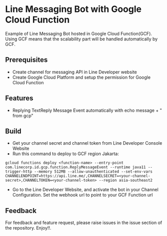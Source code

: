 
# Line Messaging Bot with Google Cloud Function

Example of Line Messaging Bot hosted in Google Cloud Function(GCF). Using GCF means that the scalability part will be handled automatically by GCF.

## Prerequisites
- Create channel for messaging API in Line Developer website
- Create Google Cloud Platform and setup the permission for Google Cloud Function


## Features

- Replying TextReply Message Event automatically with echo message + " from gcp"

## Build
- Get your channel secret and channel token from Line Developer Console Website
- Run this command to deploy to GCF region Jakarta:
```shell
gcloud functions deploy <function-name> --entry-point com.linecorp.id.gcp.function.ReplyMessageEvent --runtime java11 --trigger-http --memory 512MB --allow-unauthenticated --set-env-vars CHANNELENDPOINT=https://api.line.me/,CHANNELSECRET=<your-channel-secret>,CHANNELTOKEN=<your-channel-token> --region asia-southeast2
```

- Go to the Line Developer Website, and activate the bot in your Channel Configuration. Set the webhook url to point to your GCF Function url


## Feedback
For feedback and feature request, please raise issues in the issue section of the repository. Enjoy!!.